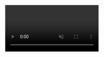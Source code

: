 <!DOCTYPE html>
<html lang="en">
<head>
    <meta charset="UTF-8">
    <meta name="viewport" content="width=device-width, initial-scale=1.0">
    <link rel="stylesheet" href="css/style.css">
    <link href="assets/favicon.ico" rel="icon" type="image/x-icon" />
    <title>The site of Luhas</title>
</head>
<body>
<section class="showcase" style="padding: 0;">
    <a id="btn" href="home.html"></a>
    <video id="homepage" autoplay muted playsinline></video>
</section>
</body>
<script>
    function randomInteger(min, max) {
        return Math.floor(Math.random() * (max - min + 1)) + min;
    }

    function setScreen() {
        switch (randomInteger(1, 3)) {
            case 1:
                document.getElementById("homepage").src = "assets/homepage1.mp4";
                break;
            case 2:
                document.getElementById("homepage").src = "assets/homepage2.mp4";
                break;
            case 3:
                document.getElementById("homepage").src = "assets/homepage3.mp4";
                break;
        }
    }
    window.onload = setScreen;
</script>
</html>